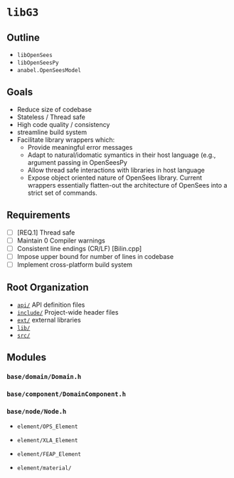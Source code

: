 # `libG3`

## Outline

- `libOpenSees`
- `libOpenSeesPy`
- `anabel.OpenSeesModel`

## Goals

- Reduce size of codebase
- Stateless / Thread safe
- High code quality / consistency
- streamline build system
- Facilitate library wrappers which:
  - Provide meaningful error messages
  - Adapt to natural/idomatic symantics in their host language (e.g., argument passing in OpenSeesPy
  - Allow thread safe interactions with libraries in host language
  - Expose object oriented nature of OpenSees library. Current wrappers essentially flatten-out the architecture of OpenSees into a strict set of commands.


## Requirements

- [ ] [REQ.1] Thread safe
- [ ] Maintain 0 Compiler warnings
- [ ] Consistent line endings (CR/LF) [Bilin.cpp]
- [ ] Impose upper bound for number of lines in codebase 
- [ ] Implement cross-platform build system

## Root Organization

- [`api/`](./api) API definition files
- [`include/`](./include) Project-wide header files
- [`ext/`](./ext) external libraries
- [`lib/`](./lib)
- [`src/`](./src)

## Modules

### `base/domain/Domain.h`

### `base/component/DomainComponent.h`

### `base/node/Node.h`

- `element/OPS_Element`
- `element/XLA_Element`
- `element/FEAP_Element`

- `element/material/`


